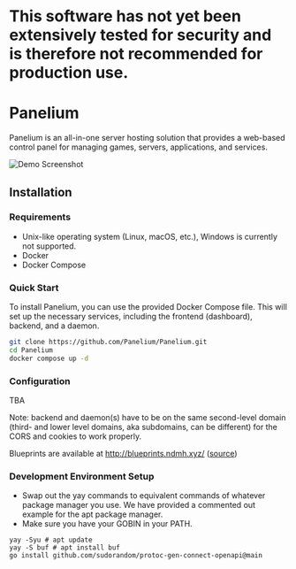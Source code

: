 # This software has not yet been extensively tested for security and is therefore not recommended for production use.

# Panelium

Panelium is an all-in-one server hosting solution that provides a web-based control panel for managing games, servers,
applications, and services.

![Demo Screenshot](https://raw.githubusercontent.com/Panelium/Panelium/7556f9dcc11fa9e80b5dbd065d6c8363fffb7832/assets/panelium-screenshot.png)

## Installation

### Requirements

- Unix-like operating system (Linux, macOS, etc.), Windows is currently not supported.
- Docker
- Docker Compose

### Quick Start

To install Panelium, you can use the provided Docker Compose file. This will set up the necessary services, including
the frontend (dashboard), backend, and a daemon.

```bash
git clone https://github.com/Panelium/Panelium.git
cd Panelium
docker compose up -d
```

### Configuration

TBA

Note: backend and daemon(s) have to be on the same second-level domain (third- and lower level domains, aka subdomains, can be different) for the CORS and cookies to work
properly.

Blueprints are available at http://blueprints.ndmh.xyz/ ([source](https://github.com/Panelium/Blueprints))

### Development Environment Setup
- Swap out the yay commands to equivalent commands of whatever package manager you use. We have provided a commented out example for the apt package manager.
- Make sure you have your GOBIN in your PATH.

```
yay -Syu # apt update
yay -S buf # apt install buf
go install github.com/sudorandom/protoc-gen-connect-openapi@main
```
